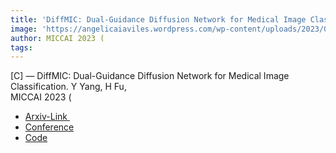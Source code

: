 ```yaml
---  
title: 'DiffMIC: Dual-Guidance Diffusion Network for Medical Image Classification. Y Yang, H Fu,'  
image: 'https://angelicaiaviles.wordpress.com/wp-content/uploads/2023/03/diffusiona.png'  
author: MICCAI 2023 (  
tags:   
---  
```

  
[C] — DiffMIC: Dual-Guidance Diffusion Network for Medical Image Classification. Y Yang, H Fu,  
MICCAI 2023 (  
  
- [Arxiv-Link ](https://arxiv.org/pdf/2303.10610.pdf)
- [Conference ](https://link.springer.com/chapter/10.1007/978-3-031-43987-2_10)
- [Code](https://github.com/scott-yjyang/DiffMIC)  
        